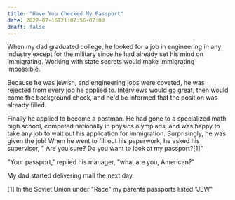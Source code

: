 ```yaml
---
title: "Have You Checked My Passport"
date: 2022-07-16T21:07:56-07:00
draft: false
---
```

When my dad graduated college, he looked for a job in engineering in any
industry except for the military since he had already set his mind on
immigrating. Working with state secrets would make immigrating impossible.

Because he was jewish, and engineering jobs were coveted, he was rejected
from every job he applied to. Interviews would go great, then would come the
background check, and he'd be informed that the position was already filled.

Finally he applied to become a postman. He had gone to a specialized math
high school, competed nationally in physics olympiads, and was happy to take
any job to wait out his application for immigration. Surprisingly, he was given
the job! When he went to fill out his paperwork, he asked his supervisor, "
Are you sure? Do you want to look at my passport?[1]"

"Your passport," replied his manager, "what are you, American?"

My dad started delivering mail the next day.

[1] In the Soviet Union under "Race" my parents passports listed "JEW"
